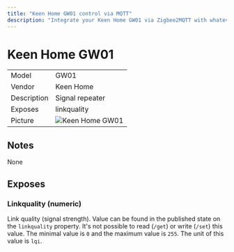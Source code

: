 ```yaml
---
title: "Keen Home GW01 control via MQTT"
description: "Integrate your Keen Home GW01 via Zigbee2MQTT with whatever smart home infrastructure you are using without the vendors bridge or gateway."
---
```


<!-- !!!! -->
<!-- ATTENTION: This file is auto-generated through docgen! -->
<!-- You can only edit the "## Notes"-Section. -->
<!-- !!!! -->

# Keen Home GW01

|     |     |
|-----|-----|
| Model | GW01  |
| Vendor  | Keen Home  |
| Description | Signal repeater |
| Exposes | linkquality |
| Picture | ![Keen Home GW01](https://psi-4ward.github.io/zigbee2mqtt.io/images/devices/GW01.jpg) |


## Notes

None



## Exposes

### Linkquality (numeric)
Link quality (signal strength).
Value can be found in the published state on the `linkquality` property.
It's not possible to read (`/get`) or write (`/set`) this value.
The minimal value is `0` and the maximum value is `255`.
The unit of this value is `lqi`.

